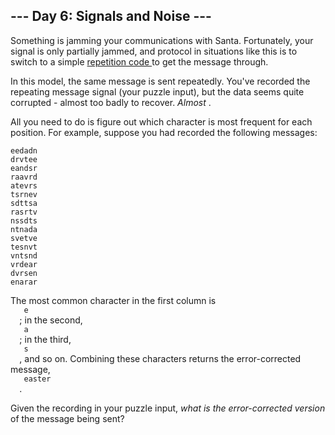 <article class="day-desc">
 <h2>
  --- Day 6: Signals and Noise ---
 </h2>
 <p>
  Something is jamming your communications with Santa. Fortunately, your signal is only partially jammed, and protocol in situations like this is to switch to a simple
  <a href="https://en.wikipedia.org/wiki/Repetition_code">
   repetition code
  </a>
  to get the message through.
 </p>
 <p>
  In this model, the same message is sent repeatedly.  You've recorded the repeating message signal (your puzzle input), but the data seems quite corrupted - almost too badly to recover.
  <em>
   Almost
  </em>
  .
 </p>
 <p>
  All you need to do is figure out which character is most frequent for each position. For example, suppose you had recorded the following messages:
 </p>
 <pre><code>eedadn
drvtee
eandsr
raavrd
atevrs
tsrnev
sdttsa
rasrtv
nssdts
ntnada
svetve
tesnvt
vntsnd
vrdear
dvrsen
enarar
</code></pre>
 <p>
  The most common character in the first column is
  <code>
   e
  </code>
  ; in the second,
  <code>
   a
  </code>
  ; in the third,
  <code>
   s
  </code>
  , and so on. Combining these characters returns the error-corrected message,
  <code>
   easter
  </code>
  .
 </p>
 <p>
  Given the recording in your puzzle input,
  <em>
   what is the error-corrected version
  </em>
  of the message being sent?
 </p>
</article>
